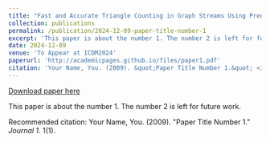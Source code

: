 ```yaml
---
title: "Fast and Accurate Triangle Counting in Graph Streams Using Predictions"
collection: publications
permalink: /publication/2024-12-09-paper-title-number-1
excerpt: 'This paper is about the number 1. The number 2 is left for future work.'
date: 2024-12-09
venue: 'To Appear at ICDM2024'
paperurl: 'http://academicpages.github.io/files/paper1.pdf'
citation: 'Your Name, You. (2009). &quot;Paper Title Number 1.&quot; <i>Journal 1</i>. 1(1).'
---
```


<a href='http://academicpages.github.io/files/paper1.pdf'>Download paper here</a>

This paper is about the number 1. The number 2 is left for future work.

Recommended citation: Your Name, You. (2009). "Paper Title Number 1." <i>Journal 1</i>. 1(1).